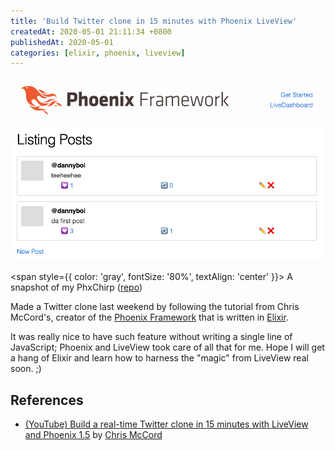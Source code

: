 ```yaml
---
title: 'Build Twitter clone in 15 minutes with Phoenix LiveView'
createdAt: 2020-05-01 21:11:34 +0800
publishedAt: 2020-05-01
categories: [elixir, phoenix, liveview]
---
```


![Twitter clone in Phoenix](/assets/images/phoenix-liveview-twitter/1.png)

<span style={{ color: 'gray', fontSize: '80%', textAlign: 'center' }}>
A snapshot of my PhxChirp ([repo](https://github.com/dannyh79/phx_chirp))
</span>

Made a Twitter clone last weekend by following the tutorial from Chris McCord's, creator of the [Phoenix Framework](https://github.com/phoenixframework/phoenix) that is written in [Elixir](https://elixir-lang.org/).

It was really nice to have such feature without writing a single line of JavaScript; Phoenix and LiveView took care of all that for me. Hope I will get a hang of Elixir and learn how to harness the "magic" from LiveView real soon. ;)

## References

- [(YouTube) Build a real-time Twitter clone in 15 minutes with LiveView and Phoenix 1.5](https://www.youtube.com/watch?v=MZvmYaFkNJI) by [Chris McCord](http://chrismccord.com/)

